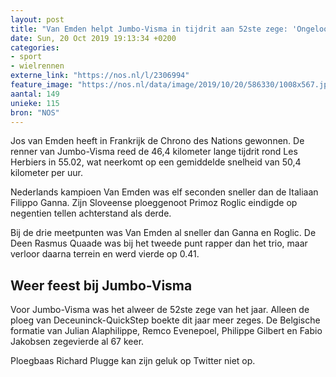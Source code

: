 ```yaml
---
layout: post
title: "Van Emden helpt Jumbo-Visma in tijdrit aan 52ste zege: 'Ongelooflijk!'"
date: Sun, 20 Oct 2019 19:13:34 +0200
categories: 
- sport 
- wielrennen 
externe_link: "https://nos.nl/l/2306994"
feature_image: "https://nos.nl/data/image/2019/10/20/586330/1008x567.jpg"
aantal: 149
unieke: 115
bron: "NOS"
---
```


<p>Jos van Emden heeft in Frankrijk de Chrono des Nations gewonnen. De renner van Jumbo-Visma reed de 46,4 kilometer lange tijdrit rond Les Herbiers in 55.02, wat neerkomt op een gemiddelde snelheid van 50,4 kilometer per uur.</p>
<p>Nederlands kampioen Van Emden was elf seconden sneller dan de Italiaan Filippo Ganna. Zijn Sloveense ploeggenoot Primoz Roglic eindigde op negentien tellen achterstand als derde.</p>
<p>Bij de drie meetpunten was Van Emden al sneller dan Ganna en Roglic. De Deen Rasmus Quaade was bij het tweede punt rapper dan het trio, maar verloor daarna terrein en werd vierde op 0.41.</p>
<h2>Weer feest bij Jumbo-Visma</h2>
<p>Voor Jumbo-Visma was het alweer de 52ste zege van het jaar. Alleen de ploeg van Deceuninck-QuickStep boekte dit jaar meer zeges. De Belgische formatie van Julian Alaphilippe, Remco Evenepoel, Philippe Gilbert en Fabio Jakobsen zegevierde al 67 keer.</p>
<p>Ploegbaas Richard Plugge kan zijn geluk op Twitter niet op.</p>
